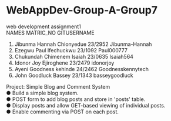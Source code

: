 # WebAppDev-Group-A-Group7  
web development assignment1    
   NAMES                     MATRIC_NO     GITUSERNAME
1. Jibunma Hannah Chionyedue  23/2952      Jibunma-Hannah
2. Ezegwu Paul Ifechuckwu  23/1092          Paul000777
3. Chukundah Chimenem Isaiah  23/0635       Isaiah564
4. Idonor Joy Ejiroghene  23/2479           idonorjoy
5. Ayeni Goodness kehinde  24/2462          Goodnesskennytech
6. John Goodluck Bassey  23/1343            basseygoodluck
  
Project: Simple Blog and Comment System   
●   Build a simple blog system.   
●   POST form to add blog posts and store in 'posts' table.   
●   Display posts and allow GET-based viewing of individual posts.   
●   Enable commenting via POST on each post.  
